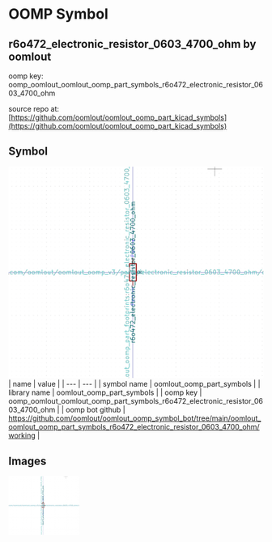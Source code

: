 # OOMP Symbol  
## r6o472_electronic_resistor_0603_4700_ohm  by oomlout  
  
oomp key: oomp_oomlout_oomlout_oomp_part_symbols_r6o472_electronic_resistor_0603_4700_ohm  
  
source repo at: [https://github.com/oomlout/oomlout_oomp_part_kicad_symbols](https://github.com/oomlout/oomlout_oomp_part_kicad_symbols)  
## Symbol  
  
[![working.png](working_600.png)](working.png)  
| name | value | 
| --- | --- | 
| symbol name | oomlout_oomp_part_symbols | 
| library name | oomlout_oomp_part_symbols | 
| oomp key | oomp_oomlout_oomlout_oomp_part_symbols_r6o472_electronic_resistor_0603_4700_ohm | 
| oomp bot github | https://github.com/oomlout/oomlout_oomp_symbol_bot/tree/main/oomlout_oomlout_oomp_part_symbols_r6o472_electronic_resistor_0603_4700_ohm/working | 
## Images  
  
[![working.png](working_140.png)](working.png)  
